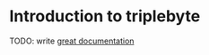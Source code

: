 # Introduction to triplebyte

TODO: write [great documentation](http://jacobian.org/writing/what-to-write/)

